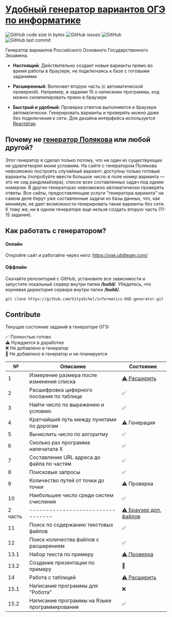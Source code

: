 # [Удобный генератор вариантов ОГЭ по информатике](https://oge.utidteam.com/)

![GitHub code size in bytes](https://img.shields.io/github/languages/code-size/vityaschel/informatics-oge-generator) ![GitHub issues](https://img.shields.io/github/issues/vityaschel/informatics-oge-generator) ![GitHub](https://img.shields.io/github/license/vityaschel/informatics-oge-generator) ![GitHub last commit](https://img.shields.io/github/last-commit/vityaschel/informatics-oge-generator)

Генератор вариантов Российского Основного Государственного Экзамена.

* **Настоящий**: Действительно создает новые варианты прямо во время работы в браузере, не подключаясь к базе с готовыми заданиями

* **Расширенный**: Включает вторую часть (с автоматической проверкой). Например, в задании 15 о написании программы, код можно скомпилировать прямо в браузере

* **Быстрый и удобный**: Проверка ответов выполняется в браузере автоматически. Генерировать варианты и проверять можно даже без подключения к сети. Для дизайна интерфейса используется [Reactstrap](https://github.com/reactstrap/reactstrap/)


## Почему не [генератор Полякова](https://kpolyakov.spb.ru/school/oge/generate.htm) или любой другой?

Этот генератор я сделал только потому, что ни один из существующих не удовлетворял моим условиям. На сайте с генератором Полякова невозможно построить случайный вариант: доступны только готовые варианты (попробуйте ввести большое число в поле номер варианта — это не сид рандомайзера), список всех составленных задач под одним номером. В других генераторах невозможно автоматически проверять ответы. Все сайты, предоставляющие услуги "генератора варианта" на самом деле берут уже составленные задачи из базы данных, что, как минимум, не дает возможности генерировать такие варианты без сети. К тому же, ни в одном генераторе еще нельзя создать вторую часть (11-15 задания).

## Как работать с генератором?

#### Онлайн

Откройте сайт и работайте через него: https://oge.utidteam.com/

#### Оффлайн

Скачайте репозиторий с GitHub, установите все зависимости и запустите локальный сервер внутри папки **/build/**. Убедитесь, что корневая директория сервера внутри папки **/build/**.

`git clone https://github.com/VityaSchel/informatics-OGE-generator.git`

## Contribute

Текущее состояние заданий в генераторе ОГЭ:

✅ Полностью готово\
⚠️ Нуждается в доработке\
❌ Не добавлено в генератор\
🚫 Не добавлено в генератор и не планируется

 №        | Описание | Состояние
----------|----------|----------
 1        | Измерение размера после изменения списка | [⚠️ Расширить](https://github.com/VityaSchel/informatics-OGE-generator/issues/1)
 2        | Расшифровка циферного послания по таблице | ✅
 3        | Найти число по выражению и условию | ✅
 4        | Кратчайший путь между пунктами по дорогам | ⚠️ Генерация
 5        | Вычислить число по алгоритму | ✅
 6        | Сколько раз программа напечатала Х | ✅
 7        | Составление URL адреса до файла по частям | ✅
 8        | Поисковые запросы | ✅
 9        | Количество путей от точки до точки | ⚠️ Проверка
 10       | Наибольшее число среди систем счисления | ✅
  2 часть | --------------------------------- | [⚠️ Браузер доп. файлов](https://github.com/VityaSchel/informatics-OGE-generator/issues/6)
 11       | Поиск по содержанию текстовых файлов | ✅
 12       | Поиск количества файлов с расширением | ✅
 13.1     | Набор текста по примеру | [⚠️ Проверка](https://github.com/VityaSchel/informatics-OGE-generator/issues/2)
 13.2     | Создание презентации по примеру | 🚫
 14       | Работа с таблицей | [⚠️ Расширить](https://github.com/VityaSchel/informatics-OGE-generator/issues/5)
 15.1     | Написание программы для "Робота" | ❌
 15.2     | Написание программы на Языке программирования | ✅

